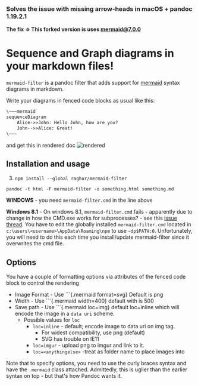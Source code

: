 ### Solves the issue with missing arrow-heads in macOS + pandoc 1.19.2.1
**The fix => This forked version is uses mermaid@7.0.0**



Sequence and Graph diagrams in your markdown files!
=========================

`mermaid-filter` is a pandoc filter that adds support for [mermaid](http://knsv.github.io/mermaid/) syntax diagrams in markdown.

Write your diagrams in fenced code blocks as usual like this:

```````markdown
\~~~mermaid
sequenceDiagram
    Alice->>John: Hello John, how are you?
    John-->>Alice: Great!
\~~~
```````

and get this in rendered doc ![rendered](https://cdn.rawgit.com/raghur/mermaid-filter/master/img/diagram-1.svg)

Installation and usage
---------------------

3. `npm install --global raghur/mermaid-filter`

`pandoc -t html -F mermaid-filter -o something.html something.md`

**WINDOWS** - you need `mermaid-filter.cmd` in the line above

**Windows 8.1** - On windows 8.1, `mermaid-filter.cmd` fails - apparently due to change in how the CMD.exe works
for subprocesses? - see this [issue thread](https://github.com/jgm/pandoc/issues/3458).
You have to edit the globally installed `mermaid-filter.cmd` located in `c:\users\<username>\AppData\Roaming\npm`
to use `~dp$PATH:0`.
Unfortunately, you will need to do this each time you install/update mermaid-filter since it overwrites the cmd file.

Options
--------------------

You have a couple of formatting options via attributes of the fenced code block to control the rendering

- Image Format - Use \`\`\`{.mermaid format=svg}     Default is png
- Width  - Use \`\`\`{.mermaid width=400}     default with is 500
- Save path - Use \`\`\`{.mermaid loc=img}  default loc=inline which will
  encode the image in a `data uri` scheme.
    - Possible values for `loc`
        - `loc=inline` - default; encode image to data uri on img tag.
            - For widest compatibility, use png (default)
            - SVG has trouble on IE11
        - `loc=imgur` - upload png to imgur and link to it.
        - `loc=<anythingelse>` -treat as folder name to place images into

Note that to specify options, you need to use the curly braces syntax and have the `.mermaid` class attached.
Admittedly, this is uglier than the earlier syntax on top - but that's how Pandoc wants it.
